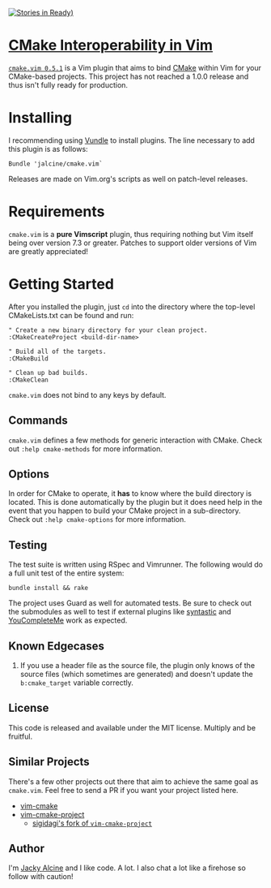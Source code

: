 [![Stories in Ready][waffle:img])][waffle:link]
# [CMake Interoperability in Vim][site]

[`cmake.vim 0.5.1`][release] is a Vim plugin that aims to bind [CMake][cmake]
within Vim for your CMake-based projects. This project has not reached a 1.0.0 
release and thus isn't fully ready for production.

# Installing
I recommending using [Vundle][vundle] to install plugins. The line necessary
to add this plugin is as follows:

```viml
Bundle 'jalcine/cmake.vim`
```

Releases are made on Vim.org's scripts as well on patch-level releases.

# Requirements
`cmake.vim` is a **pure Vimscript** plugin, thus requiring nothing but Vim
itself being over version 7.3 or greater. Patches to support older versions of
Vim are greatly appreciated!

# Getting Started
After you installed the plugin, just `cd` into the directory where the
top-level CMakeLists.txt can be found and run:

```viml
" Create a new binary directory for your clean project.
:CMakeCreateProject <build-dir-name>

" Build all of the targets.
:CMakeBuild

" Clean up bad builds.
:CMakeClean
```

`cmake.vim` does not bind to any keys by default.

## Commands
`cmake.vim` defines a few methods for generic interaction with CMake. Check
out `:help cmake-methods` for more information.

## Options
In order for CMake to operate, it **has** to know where the build directory is
located. This is done automatically by the plugin but it does need help in the
event that you happen to build your CMake project in a sub-directory. Check
out `:help cmake-options` for more information.

## Testing
The test suite is written using RSpec and Vimrunner. The following would do a
full unit test of the entire system:

```
bundle install && rake
```

The project uses Guard as well for automated tests. Be sure to check out the
submodules as well to test if external plugins like [syntastic][] and 
[YouCompleteMe][ycm] work as expected.

## Known Edgecases
 1. If you use a header file as the source file, the plugin only knows of the
    source files (which sometimes are generated) and doesn't update the
   `b:cmake_target` variable correctly.

## License
This code is released and available under the MIT license. Multiply and be
fruitful.

## Similar Projects
There's a few other projects out there that aim to achieve the same goal as
`cmake.vim`. Feel free to send a PR if you want your project listed here.

  + [vim-cmake](https://github.com/vhdirk/vim-cmake)
  + [vim-cmake-project](https://github.com/Ignotus/vim-cmake-project)
    + [sigidagi's fork of `vim-cmake-project`](https://github.com/sigidagi/vim-cmake-project)

## Author
I'm [Jacky Alcine][jalcine] and I like code. A lot. I also chat a lot like a
firehose so follow with caution!

[vundle]: https://github.com/gmarik/Vundle.vim
[cmake]: http://cmake.org
[syntastic]: https://github.com/scrooloose/syntastic
[ycm]: https://github.com/Valloric/YouCompleteMe/
[jalcine]: http://jalcine.me
[vimux]: https://github.com/benmills/vimux
[site]: http://jalcine.github.io/cmake.vim
[release]: https://github.com/jalcine/cmake.vim/tree/v0.4.1
[waffle:img]: https://badge.waffle.io/jalcine/cmake.vim.png?label=ready
[waffle:link]: https://waffle.io/jalcine/cmake.vim
